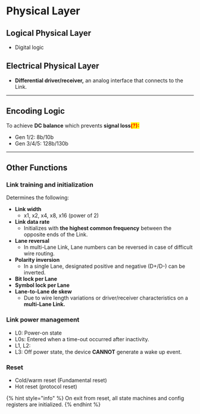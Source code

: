 # Physical Layer

## Logical Physical Layer

* Digital logic

## Electrical Physical Layer

* **Differential driver/receiver,** an analog interface that connects to the Link.

***

## Encoding Logic

To achieve **DC balance** which prevents **signal loss**<mark style="color:red;">**(?):**</mark>

* Gen 1/2: 8b/10b
* Gen 3/4/5: 128b/130b

***

## Other Functions

### Link training and initialization

Determines the following:

* **Link width**
  * x1, x2, x4, x8, x16 (power of 2)
* **Link data rate**
  * Initializes with **the highest common frequency** between the opposite ends of the Link.
* **Lane reversal**
  * In multi-Lane Link, Lane numbers can be reversed in case of difficult wire routing.
* **Polarity inversion**
  * In a single Lane, designated positive and negative (D+/D-) can be inverted.
* **Bit lock per Lane**
* **Symbol lock per Lane**
* **Lane-to-Lane de skew**
  * Due to wire length variations or driver/receiver characteristics on a **multi-Lane Link.**

### Link power management

* L0: Power-on state
* L0s: Entered when a time-out occurred after inactivity.
* L1, L2:
* L3: Off power state, the device **CANNOT** generate a wake up event.

### Reset

* Cold/warm reset (Fundamental reset)
* Hot reset (protocol reset)

{% hint style="info" %}
On exit from reset, all state machines and config registers are initialized.
{% endhint %}
